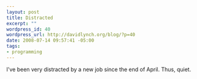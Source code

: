 ```yaml
--- 
layout: post
title: Distracted
excerpt: ""
wordpress_id: 40
wordpress_url: http://davidlynch.org/blog/?p=40
date: 2008-07-14 09:57:41 -05:00
tags: 
- programming
---
```

I've been very distracted by a new job since the end of April. Thus, quiet.
